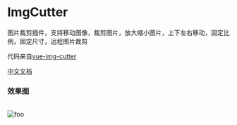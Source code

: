 # ImgCutter

图片裁剪插件，支持移动图像，裁剪图片，放大缩小图片，上下左右移动，固定比例，固定尺寸，远程图片裁剪

代码来自[vue-img-cutter](https://github.com/acccccccb/vue-img-cutter)

[中文文档](https://github.com/acccccccb/vue-img-cutter/blob/master/README-zh-CN.md)

### 效果图

<br />
<img :src="$withBase('/images/img-cutter-1.png')" alt="foo"> 
